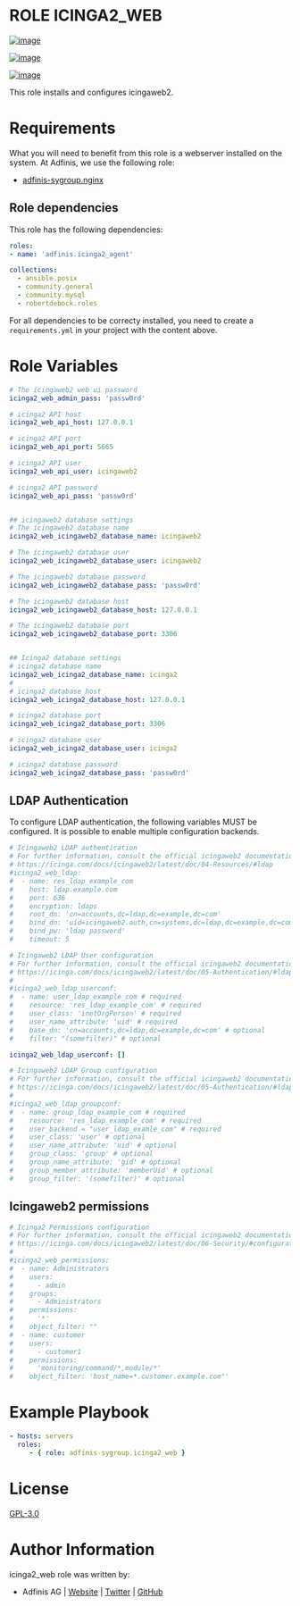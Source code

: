 ROLE ICINGA2_WEB
================

[![image](https://img.shields.io/github/license/adfinis/ansible-role-icinga2_web.svg?style=flat-square)](https://github.com/adfinis/ansible-role-icinga2_web/blob/master/LICENSE)

[![image](https://img.shields.io/github/actions/workflow/status/adfinis/ansible-role-icinga2_web/ansible-ci.yml?branch=master&style=flat-square)](https://github.com/adfinis/ansible-role-icinga2_web/actions/workflows/ansible-ci.yml)

[![image](https://img.shields.io/badge/galaxy-adfinis.icinga2_web-660198.svg?style=flat-square)](https://galaxy.ansible.com/ui/standalone/roles/adfinis/icinga2_client/)

This role installs and configures icingaweb2.

# Requirements

What you will need to benefit from this role is a webserver installed on
the system. At Adfinis, we use the following role:

-   [adfinis-sygroup.nginx](https://galaxy.ansible.com/adfinis-sygroup/nginx)

## Role dependencies
This role has the following dependencies:

``` yaml
roles:
- name: 'adfinis.icinga2_agent'

collections:
  - ansible.posix
  - community.general
  - community.mysql
  - robertdebock.roles
```

For all dependencies to be correcty installed, you need to create a
`requirements.yml` in your project with the content above.


# Role Variables

``` yaml
# The icingaweb2 web ui password
icinga2_web_admin_pass: 'passw0rd'

# icinga2 API host
icinga2_web_api_host: 127.0.0.1

# icinga2 API port
icinga2_web_api_port: 5665

# icinga2 API user
icinga2_web_api_user: icingaweb2

# icinga2 API password
icinga2_web_api_pass: 'passw0rd'


## icingaweb2 database settings
# The icingaweb2 database name
icinga2_web_icingaweb2_database_name: icingaweb2

# The icingaweb2 database user
icinga2_web_icingaweb2_database_user: icingaweb2

# The icingaweb2 database password
icinga2_web_icingaweb2_database_pass: 'passw0rd'

# The icingaweb2 database host
icinga2_web_icingaweb2_database_host: 127.0.0.1

# The icingaweb2 database port
icinga2_web_icingaweb2_database_port: 3306


## Icinga2 database settings
# icinga2 database name
icinga2_web_icinga2_database_name: icinga2
#
# icinga2 database host
icinga2_web_icinga2_database_host: 127.0.0.1

# icinga2 database port
icinga2_web_icinga2_database_port: 3306

# icinga2 database user
icinga2_web_icinga2_database_user: icinga2

# icinga2 database password
icinga2_web_icinga2_database_pass: 'passw0rd'
```

## LDAP Authentication

To configure LDAP authentication, the following variables MUST be
configured. It is possible to enable multiple configuration backends.

``` yaml
# Icingaweb2 LDAP authentication
# For further information, consult the official icingaweb2 documentation at
# https://icinga.com/docs/icingaweb2/latest/doc/04-Resources/#ldap
#icinga2_web_ldap:
#  - name: res_ldap_example_com
#    host: ldap.example.com
#    port: 636
#    encryption: ldaps
#    root_dn: 'cn=accounts,dc=ldap,dc=example,dc=com'
#    bind_dn: 'uid=icingaweb2.auth,cn=systems,dc=ldap,dc=example,dc=com'
#    bind_pw: 'ldap password'
#    timeout: 5
```

``` yaml
# Icingaweb2 LDAP User configuration
# For further information, consult the official icingaweb2 documentation at
# https://icinga.com/docs/icingaweb2/latest/doc/05-Authentication/#ldap
#
#icinga2_web_ldap_userconf:
#  - name: user_ldap_example_com # required
#    resource: 'res_ldap_example_com' # required
#    user_class: 'inetOrgPerson' # required
#    user_name_attribute: 'uid' # required
#    base_dn: 'cn=accounts,dc=ldap,dc=example,dc=com' # optional
#    filter: "(somefilter)" # optional

icinga2_web_ldap_userconf: []
```

``` yaml
# Icingaweb2 LDAP Group configuration
# For further information, consult the official icingaweb2 documentation at
# https://icinga.com/docs/icingaweb2/latest/doc/05-Authentication/#ldap-groups
#
#icinga2_web_ldap_groupconf:
#  - name: group_ldap_example_com # required
#    resource: 'res_ldap_example_com' # required
#    user_backend = "user_ldap_examle_com" # required
#    user_class: 'user' # optional
#    user_name_attribute: 'uid' # optional
#    group_class: 'group' # optional
#    group_name_attribute: 'gid' # optional
#    group_member_attribute: 'memberUid' # optional
#    group_filter: '(somefilter)' # optional
```

## Icingaweb2 permissions

``` yaml
# Icinga2 Permissions configuration
# For further information, consult the official icingaweb2 documentation at
# https://icinga.com/docs/icingaweb2/latest/doc/06-Security/#configuration
#
#icinga2_web_permissions:
#  - name: Administrators
#    users:
#      - admin
#    groups:
#      - Administrators
#    permissions:
#      '*'
#    object_filter: ""
#  - name: customer
#    users:
#      - customer1
#    permissions:
#      'monitoring/command/*,module/*'
#    object_filter: 'host_name=*.customer.example.com"'
```

# Example Playbook

``` yaml
- hosts: servers
  roles:
     - { role: adfinis-sygroup.icinga2_web }
```

# License

[GPL-3.0](https://github.com/adfinis/ansible-role-icinga2_web/blob/master/LICENSE)

# Author Information

icinga2_web role was written by:

-   Adfinis AG \| [Website](https://www.adfinis.com/) \|
    [Twitter](https://twitter.com/adfinis) \|
    [GitHub](https://github.com/adfinis)
